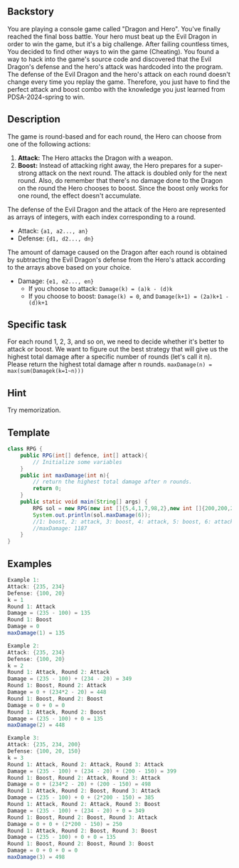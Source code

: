 ## Backstory
You are playing a console game called "Dragon and Hero". You've finally reached the final boss battle. Your hero must beat up the Evil Dragon in order to win the game, but it's a big challenge. After failing countless times, You decided to find other ways to win the game (Cheating). You found a way to hack into the game's source code and discovered that the Evil Dragon's defense and the hero's attack was hardcoded into the program. The defense of the Evil Dragon and the hero's attack on each round doesn't change every time you replay the game. Therefore, you just have to find the perfect attack and boost combo with the knowledge you just learned from PDSA-2024-spring to win.

## Description
The game is round-based and for each round, the Hero can choose from one of the following actions:
1. **Attack:** The Hero attacks the Dragon with a weapon.
2. **Boost:** Instead of attacking right away, the Hero prepares for a super-strong attack on the next round. The attack is doubled only for the next round. Also, do remember that there's no damage done to the Dragon on the round the Hero chooses to boost. Since the boost only works for one round, the effect doesn't accumulate.

The defense of the Evil Dragon and the attack of the Hero are represented as arrays of integers, with each index corresponding to a round.
- Attack: `{a1, a2..., an}`
- Defense: `{d1, d2..., dn}`

The amount of damage caused on the Dragon after each round is obtained by subtracting the Evil Dragon's defense from the Hero's attack according to the arrays above based on your choice.
- Damage: `{e1, e2..., en}`
  - If you choose to attack: `Damage(k) = (a)k - (d)k`
  - If you choose to boost: `Damage(k) = 0`, and `Damage(k+1) = (2a)k+1 - (d)k+1`

## Specific task
For each round 1, 2, 3, and so on, we need to decide whether it's better to attack or boost. We want to figure out the best strategy that will give us the highest total damage after a specific number of rounds (let's call it n). Please return the highest total damage after n rounds.
`maxDamage(n) = max(sum(Damagek(k=1~n)))`

## Hint
Try memorization.

## Template
```java
class RPG {
    public RPG(int[] defence, int[] attack){
        // Initialize some variables
    }    
    public int maxDamage(int n){ 
        // return the highest total damage after n rounds.
        return 0;
    }
    public static void main(String[] args) {
        RPG sol = new RPG(new int []{5,4,1,7,98,2},new int []{200,200,200,200,200,200});
        System.out.println(sol.maxDamage(6));
        //1: boost, 2: attack, 3: boost, 4: attack, 5: boost, 6: attack
        //maxDamage: 1187
    } 
}
```
## Examples
```Java
Example 1:
Attack: {235, 234}
Defense: {100, 20}
k = 1
Round 1: Attack
Damage = (235 - 100) = 135
Round 1: Boost
Damage = 0
maxDamage(1) = 135
```
```Java
Example 2:
Attack: {235, 234}
Defense: {100, 20}
k = 2
Round 1: Attack, Round 2: Attack
Damage = (235 - 100) + (234 - 20) = 349
Round 1: Boost, Round 2: Attack
Damage = 0 + (234*2 - 20) = 448
Round 1: Boost, Round 2: Boost
Damage = 0 + 0 = 0
Round 1: Attack, Round 2: Boost
Damage = (235 - 100) + 0 = 135
maxDamage(2) = 448
```
```Java
Example 3:
Attack: {235, 234, 200}
Defense: {100, 20, 150}
k = 3
Round 1: Attack, Round 2: Attack, Round 3: Attack
Damage = (235 - 100) + (234 - 20) + (200 - 150) = 399
Round 1: Boost, Round 2: Attack, Round 3: Attack
Damage = 0 + (234*2 - 20) + (200 - 150) = 498
Round 1: Attack, Round 2: Boost, Round 3: Attack
Damage = (235 - 100) + 0 + (2*200 - 150) = 385
Round 1: Attack, Round 2: Attack, Round 3: Boost
Damage = (235 - 100) + (234 - 20) + 0 = 349
Round 1: Boost, Round 2: Boost, Round 3: Attack
Damage = 0 + 0 + (2*200 - 150) = 250
Round 1: Attack, Round 2: Boost, Round 3: Boost
Damage = (235 - 100) + 0 + 0 = 135
Round 1: Boost, Round 2: Boost, Round 3: Boost
Damage = 0 + 0 + 0 = 0
maxDamage(3) = 498
```